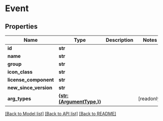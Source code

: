 # Event


## Properties

Name | Type | Description | Notes
------------ | ------------- | ------------- | -------------
**id** | **str** |  | 
**name** | **str** |  | 
**group** | **str** |  | 
**icon_class** | **str** |  | 
**license_component** | **str** |  | 
**new_since_version** | **str** |  | 
**arg_types** | [**{str: (ArgumentType,)}**](ArgumentType.md) |  | [readonly] 

[[Back to Model list]](../#documentation-for-models) [[Back to API list]](../#documentation-for-api-endpoints) [[Back to README]](../)


